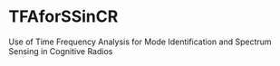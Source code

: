 # TFAforSSinCR
Use of Time Frequency Analysis for Mode Identification and Spectrum Sensing in Cognitive Radios
